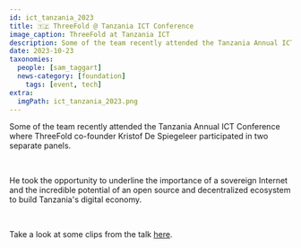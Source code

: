```yaml
---
id: ict_tanzania_2023
title: 🇹🇿 ThreeFold @ Tanzania ICT Conference
image_caption: ThreeFold at Tanzania ICT 
description: Some of the team recently attended the Tanzania Annual ICT Conference, where TF co-founder Kristof De Spiegeleer participated in two separate panels.
date: 2023-10-23
taxonomies:
  people: [sam_taggart]
  news-category: [foundation]
    tags: [event, tech]
extra:
  imgPath: ict_tanzania_2023.png
---
```


Some of the team recently attended the Tanzania Annual ICT Conference where ThreeFold co-founder Kristof De Spiegeleer participated in two separate panels.

<br/>

He took the opportunity to underline the importance of a sovereign Internet and the incredible potential of an open source and decentralized ecosystem to build Tanzania's digital economy.

<br/>

Take a look at some clips from the talk [here](https://forum.threefold.io/t/threefold-tanzania-ict-conference-2023/4106).